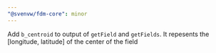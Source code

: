 ```yaml
---
"@svenvw/fdm-core": minor
---
```


Add `b_centroid` to output of `getField` and `getFields`. It repesents the [longitude, latitude] of the center of the field
